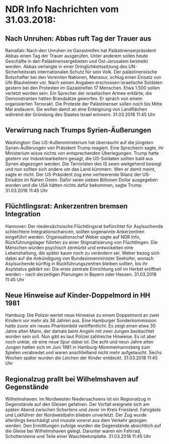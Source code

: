 # NDR Info Nachrichten vom 31.03.2018:


## Nach Unruhen: Abbas ruft Tag der Trauer aus
Ramallah: Nach den Unruhen im Gazastreifen hat Palästinenserpräsident Abbas einen Tag der Trauer ausgerufen. Unter anderem sollen heute Geschäfte in den Palästinensergebieten und Ost-Jerusalem bestreikt werden. Abbas verlangte in einer Dringlichkeitssitzung des UN-Sicherheitsrats internationalen Schutz für sein Volk. Der palästinensische Botschafter bei den Vereinten Nationen, Mansour, schlug einen Einsatz von UN-Blauhelmen vor. Nach seinen Angaben erschossen israelische Soldaten gestern bei den Protesten im Gazastreifen 17 Menschen. Etwa 1.500 sollen verletzt worden sein. Ein Sprecher der israelischen Armee erklärte, die Demonstranten hätten Brandsätze geworfen. Er sprach von einem organisierten Terrorakt. Die Proteste der Palästinenser sollen noch bis Mitte Mai andauern. Sie wollen damit an eine Enteignung von Landflächen während der Gründung des Staates Israel erinnern. 31.03.2018 11:45 Uhr 

## Verwirrung nach Trumps Syrien-Äußerungen
Washington:	Das US-Außenministerium hat überrascht auf die jüngsten Syrien-Äußerungen von Präsident Trump reagiert. Eine Sprecherin sagte, ihr Ministerium wisse nichts von entsprechenden Überlegungen. Trump hatte gestern vor Industriearbeitern gesagt, die US-Soldaten sollten bald aus Syrien abgezogen werden. Die Terroristen des IS seien weitgehend besiegt und nun sollten sich andere um das Land kümmern. Wen er damit meint, sagte er nicht. Der US-Präsident zog eine verheerende Bilanz der US-Einsätze im Nahen Osten. Dafür seien sieben Billionen Dollar ausgegeben worden und die USA hätten nichts dafür bekommen, sagte Trump. 31.03.2018 11:45 Uhr 

## Flüchtlingsrat: Ankerzentren bremsen Integration
Hannover: Der niedersächsische Flüchtlingsrat befürchtet für Asylsuchende schlechtere Integrationschancen, sollten sogenannte Ankerzentren eingeführt werden. Organisationschef Weber sagte auf NDR Info, Rückführungslager führten zu einer Stigmatisierung von Flüchtlingen. Die Menschen würden psychisch zermürbt und entwickelten eine Lebenshaltung, die später kaum noch zu verändern sei. Weber bezog sich dabei auf die Ankündigung von Bundesinnenminister Seehofer, wonach Asylsuchende künftig in Rückführungszentren bleiben sollten, bis ihr Asylstatus geklärt sei. Die erste zentrale Einrichtung soll im Herbst eröffnet werden - nach derzeitigen Planungen in Bayern oder Hessen. 31.03.2018 11:45 Uhr 

## Neue Hinweise auf Kinder-Doppelmord in HH 1981
Hamburg:	Die Polizei wertet neue Hinweise zu einem Doppelmord an zwei Kindern vor mehr als 36 Jahren aus. Eine Hamburger Sonderkommission hatte zuvor ein neues Phantombild veröffentlicht. Es zeigt einen etwa 30 Jahre alten Mann, der damals beim Angeln mit zwei Jungen beobachtet worden sein soll. Nun gibt es laut Polizei zahlreiche Hinweise. Es ist aber noch unklar, ob eine neue Spur dabei ist. Die acht und neun Jahre alten Jungen hatten sich im Juni 1981 in Hamburg-Mümmelmannsberg zum Spielen verabredet und waren anschließend nicht mehr aufgetaucht. Sechs Wochen später wurden die Leichen der Kinder entdeckt. 31.03.2018 11:45 Uhr 

## Regionalzug prallt bei Wilhelmshaven auf Gegenstände
Wilhelmshaven: Im Nordwesten Niedersachsens ist ein Regionalzug in Gegenstände auf den Gleisen gefahren. Der Vorfall ereignete sich am späten Abend zwischen Schortens und Jever im Kreis Friesland. Fahrgäste und Lokführer der Nordwestbahn blieben unverletzt. Der Zug wurde allerdings beschädigt und musste vorerst aus dem Verkehr gezogen werden. Den Ermittlungen zufolge wurden die Gegenstände absichtlich auf die Gleise bei Wilhelmshaven gelegt. Darunter waren ein Fahrrad, Schottersteine und Teile einer Waschbetonplatte. 31.03.2018 11:45 Uhr 
